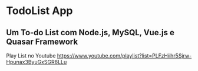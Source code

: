# TodoList App
## Um To-do List com Node.js, MySQL, Vue.js e Quasar Framework
Play List no Youtube https://www.youtube.com/playlist?list=PLFzHiihr5Sjrw-Hpunax3ByuGxSGR8LLu
